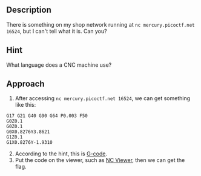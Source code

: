 ## Description
There is something on my shop network running at `nc mercury.picoctf.net 16524`, but I can't tell what it is. Can you?
## Hint
What language does a CNC machine use?
## Approach
1. After accessing `nc mercury.picoctf.net 16524`, we can get something like this:
```
G17 G21 G40 G90 G64 P0.003 F50
G0Z0.1
G0Z0.1
G0X0.8276Y3.8621
G1Z0.1
G1X0.8276Y-1.9310
```
2. According to the hint, this is [G-code](https://en.wikipedia.org/wiki/G-code).
3. Put the code on the viewer, such as [NC Viewer](https://ncviewer.com/), then we can get the flag.